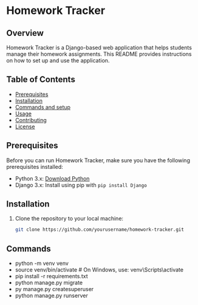 # Homework Tracker

## Overview

Homework Tracker is a Django-based web application that helps students manage their homework assignments. This README provides instructions on how to set up and use the application.

## Table of Contents

- [Prerequisites](#prerequisites)
- [Installation](#installation)
- [Commands and setup](#Commands)
- [Usage](#usage)
- [Contributing](#contributing)
- [License](#license)

## Prerequisites

Before you can run Homework Tracker, make sure you have the following prerequisites installed:

- Python 3.x: [Download Python](https://www.python.org/downloads/)
- Django 3.x: Install using pip with `pip install Django`

## Installation

1. Clone the repository to your local machine:

   ```bash
   git clone https://github.com/yourusername/homework-tracker.git
   

## Commands
- python -m venv venv
- source venv/bin/activate  # On Windows, use: venv\Scripts\activate
- pip install -r requirements.txt
- python manage.py migrate
- py manage.py createsuperuser
- python manage.py runserver